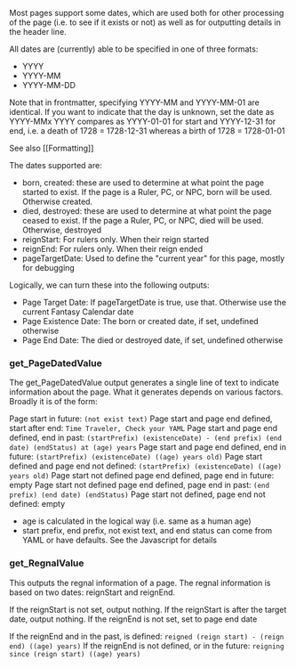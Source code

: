 Most pages support some dates, which are used both for other processing of the page (i.e. to see if it exists or not) as well as for outputting details in the header line.

All dates are (currently) able to be specified in one of three formats:
* YYYY
* YYYY-MM
* YYYY-MM-DD

Note that in frontmatter, specifying YYYY-MM and YYYY-MM-01 are identical. If you want to indicate that the day is unknown, set the date as YYYY-MMx
YYYY compares as YYYY-01-01 for start and YYYY-12-31 for end, i.e. a death of 1728 = 1728-12-31 whereas a birth of 1728 = 1728-01-01

See also [[Formatting]]

The dates supported are:

* born, created: these are used to determine at what point the page started to exist. If the page is a Ruler, PC, or NPC, born will be used. Otherwise created.
* died, destroyed: these are used to determine at what point the page ceased to exist. If the page a Ruler, PC, or NPC, died will be used. Otherwise, destroyed
* reignStart: For rulers only. When their reign started
* reignEnd: For rulers only. When their reign ended
* pageTargetDate: Used to define the "current year" for this page, mostly for debugging

Logically, we can turn these into the following outputs:

* Page Target Date: If pageTargetDate is true, use that. Otherwise use the current Fantasy Calendar date
* Page Existence Date: The born or created date, if set, undefined otherwise
* Page End Date: The died or destroyed date, if set, undefined otherwise
### get_PageDatedValue

The get_PageDatedValue output generates a single line of text to indicate information about the page. What it generates depends on various factors. Broadly it is of the form:

Page start in future:  ```(not exist text)```
Page start and page end defined, start after end: ```Time Traveler, Check your YAML```
Page start and page end defined, end in past: ```(startPrefix) (existenceDate) - (end prefix) (end date) (endStatus) at (age) years```
Page start and page end defined, end in future: ```(startPrefix) (existenceDate) ((age) years old)```
Page start defined and page end not defined: ```(startPrefix) (existenceDate) ((age) years old)```
Page start not defined page end defined, page end in future: empty
Page start not defined page end defined, page end in past: ```(end prefix) (end date) (endStatus)```
Page start not defined, page end not defined: empty

* age is calculated in the logical way (i.e. same as a human age)
* start prefix, end prefix, not exist text, and end status can come from YAML or have defaults. See the Javascript for details

### get_RegnalValue

This outputs the regnal information of a page. The regnal information is based on two dates: reignStart and reignEnd.

If the reignStart is not set, output nothing.
If the reignStart is after the target date, output nothing.
If the reignEnd is not set, set to page end date

If the reignEnd and in the past, is defined: ```reigned (reign start) - (reign end) ((age) years)```
If the reignEnd is not defined, or in the future: ```reigning since (reign start) ((age) years)```